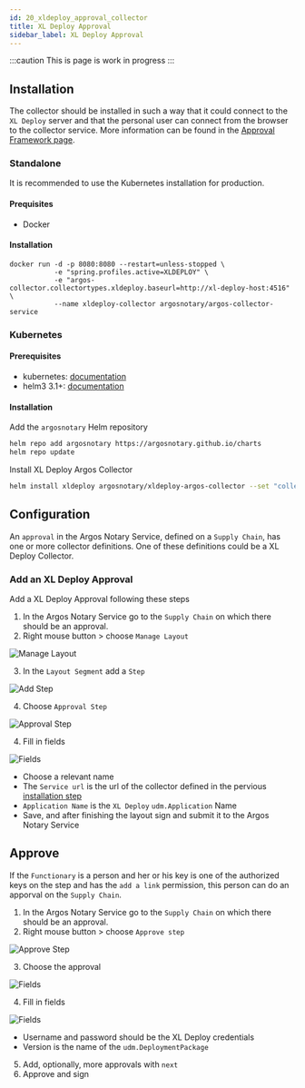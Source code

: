 ```yaml
---
id: 20_xldeploy_approval_collector
title: XL Deploy Approval
sidebar_label: XL Deploy Approval
---
```

:::caution
This is page is work in progress
:::

## Installation

The collector should be installed in such a way that it could connect to the `XL Deploy` server 
and that the personal user can connect from the browser to the collector service. More information can be found in the 
[Approval Framework page](10_approval_collector).

### Standalone

It is recommended to use the Kubernetes installation for production.

#### Prequisites

* Docker

#### Installation

```shell
docker run -d -p 8080:8080 --restart=unless-stopped \
           -e "spring.profiles.active=XLDEPLOY" \
           -e "argos-collector.collectortypes.xldeploy.baseurl=http://xl-deploy-host:4516" \
           --name xldeploy-collector argosnotary/argos-collector-service
```

### Kubernetes

#### Prerequisites

* kubernetes: [documentation](https://kubernetes.io/docs/)
* helm3 3.1+: [documentation](https://helm.sh/docs/intro/install/)

#### Installation

Add the `argosnotary` Helm repository
```bash
helm repo add argosnotary https://argosnotary.github.io/charts
helm repo update
```
Install XL Deploy Argos Collector
```bash
helm install xldeploy argosnotary/xldeploy-argos-collector --set "collector.baseurl=http://xl-deploy-host:4516"
```

## Configuration

An `approval` in the Argos Notary Service, defined on a `Supply Chain`, has one or more collector definitions. One
of these definitions could be a XL Deploy Collector. 

### Add an XL Deploy Approval

Add a XL Deploy Approval following these steps

1. In the Argos Notary Service go to the `Supply Chain` on which there should be an approval.
2. Right mouse button > choose `Manage Layout`

![Manage Layout](/img/approvals/manage_layout.png)

3. In the `Layout Segment` add a `Step`

![Add Step](/img/approvals/add_step.png)

4. Choose `Approval Step`

![Approval Step](/img/approvals/choose_approve_step.png)

4. Fill in fields

![Fields](/img/approvals/add_xld_collector.png)

* Choose a relevant name
* The `Service url` is the url of the collector defined in the pervious [installation step](#install)
* `Application Name` is the `XL Deploy` `udm.Application` Name
* Save, and after finishing the layout sign and submit it to the Argos Notary Service

## Approve

If the `Functionary` is a person and her or his key is one of the authorized keys on the step and has the 
`add a link` permission, this person can do an apporval on the `Supply Chain`.

1. In the Argos Notary Service go to the `Supply Chain` on which there should be an approval.
2. Right mouse button > choose `Approve step`

![Approve Step](/img/approvals/approve_step.png)

3. Choose the approval

![Fields](/img/approvals/select_approval.png)

4. Fill in fields

![Fields](/img/approvals/fill_in_xld_fields.png)

* Username and password should be the XL Deploy credentials
* Version is the name of the `udm.DeploymentPackage`

5. Add, optionally, more approvals with `next`
6. Approve and sign



